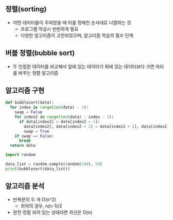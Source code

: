 ## 정렬(sorting)
+ 어떤 데이터들이 주여졌을 때 이를 정해진 순서대로 나열하는 것
  + 프로그램 작성시 빈번하게 필요
  + 다양한 알고리즘이 고안되었으며, 알고리즘 학습의 필수 단계

## 버블 정렬(bubble sort)
+ 두 인접한 데이터를 비교해서 앞에 있는 데이터가 뒤에 있는 데이터보다 크면 자리를 바꾸는 정렬 알고리즘

## 알고리즘 구현
```python
def bubblesort(data):
  for index in range(len(data) - 1):
    swap = False
    for index2 in range(len(data) - index - 1):
      if data[index2] > data[index2 + 1]:
        data[index2], data[index2 + 1] = data[index2 + 1], data[index2]
        swap = True
    if swap == False:
      break
  return data
```
```python
import random

data_list = random.sample(random(100), 50)
print(bubblesort(data_list))
```

## 알고리즘 분석
+ 반복문이 두 개 O(n^2)
  + 최악의 경우, n(n-1)/2
+ 완전 정렬 되어 있는 상태라면 최선은 O(n)
